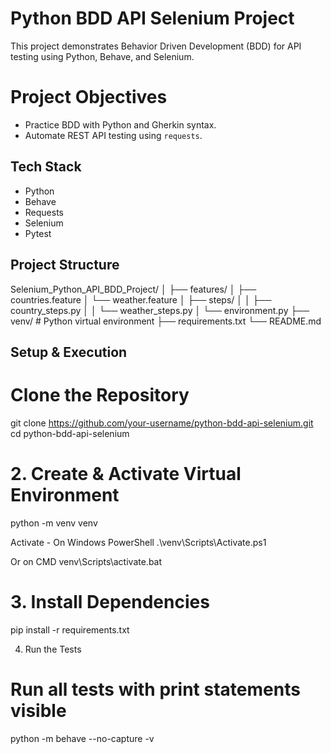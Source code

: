 # Python BDD API Selenium Project

This project demonstrates Behavior Driven Development (BDD) for API testing using Python, Behave, and Selenium.

# Project Objectives

- Practice BDD with Python and Gherkin syntax.
- Automate REST API testing using `requests`.

## Tech Stack

- Python
- Behave
- Requests
- Selenium
- Pytest

## Project Structure

Selenium_Python_API_BDD_Project/
│
├── features/
│ ├── countries.feature
│ └── weather.feature
│ ├── steps/
│ │ ├── country_steps.py
│ │ └── weather_steps.py
│ └── environment.py
├── venv/ # Python virtual environment
├── requirements.txt
└── README.md

## Setup & Execution

# Clone the Repository

git clone https://github.com/your-username/python-bdd-api-selenium.git
cd python-bdd-api-selenium

# 2. Create & Activate Virtual Environment

python -m venv venv

Activate - On Windows PowerShell
.\venv\Scripts\Activate.ps1

Or on CMD
venv\Scripts\activate.bat

# 3. Install Dependencies

pip install -r requirements.txt

4. Run the Tests

# Run all tests with print statements visible
python -m behave --no-capture -v



